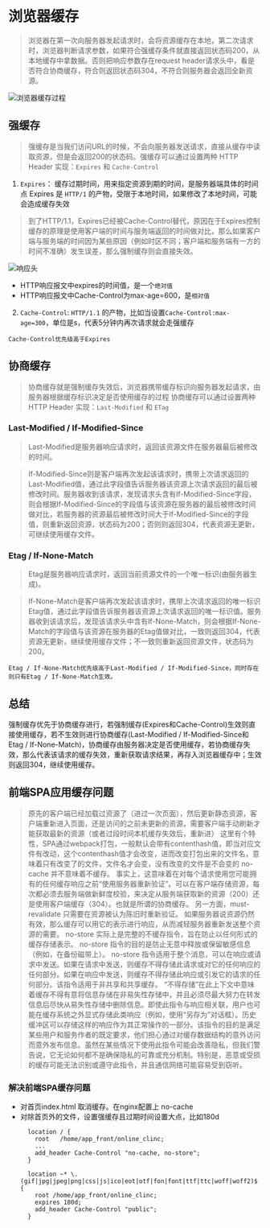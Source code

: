 # 浏览器缓存
> 浏览器在第一次向服务器发起请求时，会将资源缓存在本地，第二次请求时，浏览器判断请求参数，如果符合强缓存条件就直接返回状态码200，从本地缓存中拿数据。否则把响应参数存在request header请求头中，看是否符合协商缓存，符合则返回状态码304，不符合则服务器会返回全新资源。

![浏览器缓存过程](https://p3-juejin.byteimg.com/tos-cn-i-k3u1fbpfcp/ca00bff3081e4cfd993a8f252f4fa23a~tplv-k3u1fbpfcp-zoom-in-crop-mark:3024:0:0:0.awebp)

## 强缓存
> 强缓存是当我们访问URL的时候，不会向服务器发送请求，直接从缓存中读取资源，但是会返回200的状态码。强缓存可以通过设置两种 HTTP Header 实现：`Expires` 和 `Cache-Control`

1. `Expires`：
缓存过期时间，用来指定资源到期的时间，是服务器端具体的时间点
Expires 是 `HTTP/1` 的产物，受限于本地时间，如果修改了本地时间，可能会造成缓存失效

>到了HTTP/1.1，Expires已经被Cache-Control替代，原因在于Expires控制缓存的原理是使用客户端的时间与服务端返回的时间做对比，那么如果客户端与服务端的时间因为某些原因（例如时区不同；客户端和服务端有一方的时间不准确）发生误差，那么强制缓存则会直接失效。

![响应头](https://p1-jj.byteimg.com/tos-cn-i-t2oaga2asx/gold-user-assets/2018/4/19/162db635aa7b772b~tplv-t2oaga2asx-zoom-in-crop-mark:3024:0:0:0.awebp)


- HTTP响应报文中expires的时间值，是一个`绝对值`
- HTTP响应报文中Cache-Control为max-age=600，是`相对值`



2. `Cache-Control`:
`HTTP/1.1` 的产物，比如当设置`Cache-Control:max-age=300`，单位是s，代表5分钟内再次请求就会走强缓存

`Cache-Control优先级高于Expires`

## 协商缓存
> 协商缓存就是强制缓存失效后，浏览器携带缓存标识向服务器发起请求，由服务器根据缓存标识决定是否使用缓存的过程
协商缓存可以通过设置两种 HTTP Header 实现：`Last-Modified` 和 `ETag`

### Last-Modified / If-Modified-Since
> Last-Modified是服务器响应请求时，返回该资源文件在服务器最后被修改的时间。

> If-Modified-Since则是客户端再次发起该请求时，携带上次请求返回的Last-Modified值，通过此字段值告诉服务器该资源上次请求返回的最后被修改时间。服务器收到该请求，发现请求头含有If-Modified-Since字段，则会根据If-Modified-Since的字段值与该资源在服务器的最后被修改时间做对比，若服务器的资源最后被修改时间大于If-Modified-Since的字段值，则重新返回资源，状态码为200；否则则返回304，代表资源无更新，可继续使用缓存文件。

### Etag / If-None-Match
> Etag是服务器响应请求时，返回当前资源文件的一个唯一标识(由服务器生成)。

> If-None-Match是客户端再次发起该请求时，携带上次请求返回的唯一标识Etag值，通过此字段值告诉服务器该资源上次请求返回的唯一标识值。服务器收到该请求后，发现该请求头中含有If-None-Match，则会根据If-None-Match的字段值与该资源在服务器的Etag值做对比，一致则返回304，代表资源无更新，继续使用缓存文件；不一致则重新返回资源文件，状态码为200。

`Etag / If-None-Match优先级高于Last-Modified / If-Modified-Since，同时存在则只有Etag / If-None-Match生效。`

## 总结
强制缓存优先于协商缓存进行，若强制缓存(Expires和Cache-Control)生效则直接使用缓存，若不生效则进行协商缓存(Last-Modified / If-Modified-Since和Etag / If-None-Match)，协商缓存由服务器决定是否使用缓存，若协商缓存失效，那么代表该请求的缓存失效，重新获取请求结果，再存入浏览器缓存中；生效则返回304，继续使用缓存。

## 前端SPA应用缓存问题
> 原先的客户端已经加载过资源了（进过一次页面），然后更新静态资源，客户端重新进入页面，还是访问的之前未更新的资源，需要客户端手动刷新才能获取最新的资源（或者过段时间本机缓存失效后，重新进）
这里有个特性，SPA通过webpack打包，一般默认会带有contenthash值，即当对应文件有改动，这个contenthash值才会改变，进而改变打包出来的文件名，意味着只有改变了的文件，文件名才会变，没有改变的文件是不会变的
> no-cache 并不意味着不缓存。 事实上，这意味着在对每个请求使用您可能拥有的任何缓存响应之前“使用服务器重新验证”。可以在客户端存储资源，每次都必须去服务端做新鲜度校验，来决定从服务端获取新的资源（200）还是使用客户端缓存（304）。也就是所谓的协商缓存。
另一方面，must-revalidate 只需要在资源被认为陈旧时重新验证。
如果服务器说资源仍然有效，那么缓存可以用它的表示进行响应，从而减轻服务器重新发送整个资源的需要。
no-store 实际上是完整的不缓存指令，旨在防止以任何形式的缓存存储表示。
no-store 指令的目的是防止无意中释放或保留敏感信息（例如，在备份磁带上）。 no-store 指令适用于整个消息，可以在响应或请求中发送。如果在请求中发送，则缓存不得存储此请求或对它的任何响应的任何部分。如果在响应中发送，则缓存不得存储此响应或引发它的请求的任何部分。该指令适用于非共享和共享缓存。 “不得存储”在此上下文中意味着缓存不得有意将信息存储在非易失性存储中，并且必须尽最大努力在转发信息后尽快从易失性存储中删除信息。即使此指令与响应相关联，用户也可能在缓存系统之外显式存储此类响应（例如，使用“另存为”对话框）。历史缓冲区可以存储这样的响应作为其正常操作的一部分。该指令的目的是满足某些用户和服务作者的既定要求，他们担心通过对缓存数据结构的意外访问而意外发布信息。虽然在某些情况下使用此指令可能会改善隐私，但我们警告说，它无论如何都不是确保隐私的可靠或充分机制。特别是，恶意或受损的缓存可能无法识别或遵守此指令，并且通信网络可能容易受到窃听。
### 解决前端SPA缓存问题
  - 对首页index.html 取消缓存。在nginx配置上 no-cache
  - 对除首页外的文件，设置强缓存且过期时间设置大点，比如180d
    ```
      location / {
        root   /home/app_front/online_clinc;
        ...
        add_header Cache-Control "no-cache, no-store";
      }
      
      location ~* \.(gif|jpg|jpeg|png|css|js|ico|eot|otf|fon|font|ttf|ttc|woff|woff2)$ {
        root /home/app_front/online_clinc;
        expires 180d;
        add_header Cache-Control "public";
      }
    ```
  

